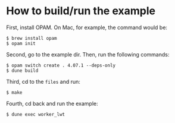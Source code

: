 How to build/run the example
============================

First, install OPAM. On Mac, for example, the command would be:

``` shell
$ brew install opam
$ opam init
```

Second, go to the example dir. Then, run the following commands:

``` shell
$ opam switch create . 4.07.1 --deps-only
$ dune build
```

Third, cd to the `files` and run:

``` shell
$ make
```

Fourth, cd back and run the example:

``` shell
$ dune exec worker_lwt
```
